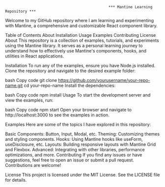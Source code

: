                                                    *** Mantine Learning Repository ***

Welcome to my GitHub repository where I am learning and experimenting with Mantine, a comprehensive and customizable React component library.

Table of Contents
About
Installation
Usage
Examples
Contributing
License
About
This repository is a collection of examples, tutorials, and experiments using the Mantine library. It serves as a personal learning journey to understand how to effectively use Mantine's components, hooks, and utilities in React applications.

Installation
To run any of the examples, ensure you have Node.js installed. Clone the repository and navigate to the desired example folder:

bash
Copy code
git clone https://github.com/yourusername/your-repo-name.git
cd your-repo-name
Install the dependencies:

bash
Copy code
npm install
Usage
To start the development server and view the examples, run:

bash
Copy code
npm start
Open your browser and navigate to http://localhost:3000 to see the examples in action.

Examples
Here are some of the topics I have explored in this repository:

Basic Components: Button, Input, Modal, etc.
Theming: Customizing themes and styling components.
Hooks: Using Mantine hooks like useForm, useDisclosure, etc.
Layouts: Building responsive layouts with Mantine Grid and Flexbox.
Advanced: Integrating with other libraries, performance optimizations, and more.
Contributing
If you find any issues or have suggestions, feel free to open an issue or submit a pull request. Contributions are welcome!

License
This project is licensed under the MIT License. See the LICENSE file for details.
